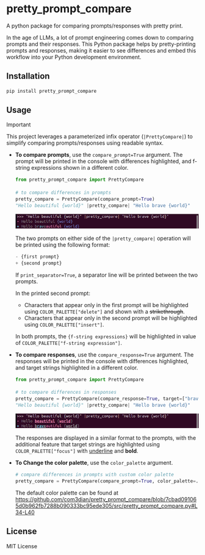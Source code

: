 # pretty_prompt_compare

A python package for comparing prompts/responses with pretty print.


In the age of LLMs, a lot of prompt engineering comes down to comparing prompts and their responses. This Python package helps by pretty-printing prompts and responses, making it easier to see differences and embed this workflow into your Python development environment.

## Installation

```bash
pip install pretty_prompt_compare
```

## Usage

> [!IMPORTANT]  
> This project leverages a parameterized infix operator (`|PrettyCompare|`) to simplify comparing prompts/responses using readable syntax.

- **To compare prompts**, use the `compare_prompt=True` argument. The prompt will be printed in the console with differences highlighted, and f-string expressions shown in a different color.


  ```python
  from pretty_prompt_compare import PrettyCompare

  # to compare differences in prompts
  pretty_compare = PrettyCompare(compare_prompt=True)
  "Hello beautiful {world}" |pretty_compare| "Hello brave {world}"
  ```

  <img src="./img/output_prompt.png" width="600"/>

  The two prompts on either side of the `|pretty_compare|` operation will be printed using the following format:

  ```python
  - {first prompt}
  + {second prompt}
  ```

  If `print_separator=True`, a separator line will be printed between the two prompts.

  In the printed second prompt:

  - Characters that appear only in the first prompt will be highlighted using `COLOR_PALETTE["delete"]` and shown with a ~~strikethrough~~.
  - Characters that appear only in the second prompt will be highlighted using `COLOR_PALETTE["insert"]`.

  In both prompts, the `{f-string expressions}` will be highlighted in value of `COLOR_PALETTE["f-string expression"]`.


- **To compare responses**, use the `compare_response=True` argument. The responses will be printed in the console with differences highlighted, and target strings highlighted in a different color.

  ```python
  from pretty_prompt_compare import PrettyCompare

  # to compare differences in responses
  pretty_compare = PrettyCompare(compare_response=True, target=["brave", "beautiful", "world"])
  "Hello beautiful {world}" |pretty_compare| "Hello brave {world}"
  ```

  <img src="./img/output_response.png" width="600"/>

  The responses are displayed in a similar format to the prompts, with the additional feature that target strings are highlighted using `COLOR_PALETTE["focus"]` with <ins>underline</ins> and **bold**.

- **To Change the color palette**, use the `color_palette` argument.

  ```python
  # compare differences in prompts with custom color palette
  pretty_compare = PrettyCompare(compare_prompt=True, color_palette=...)
  ```
  The default color palette can be found at
  https://github.com/com3dian/pretty_prompt_compare/blob/7cbad091065d0b962fb7288b090333bc95ede305/src/pretty_prompt_compare.py#L34-L40

## License

MIT License

